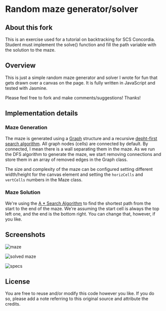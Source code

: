 # Random maze generator/solver

## About this fork

This is an exercise used for a tutorial on backtracking for SCS Concordia. Student must implement the solve() function and fill the path variable with the solution to the maze. 

## Overview

This is just a simple random maze generator and solver I wrote for fun that gets drawn over a canvas on the page. It is fully written in JavaScript and tested with Jasmine.

Please feel free to fork and make comments/suggestions! Thanks!

## Implementation details

### Maze Generation

The maze is generated using a [Graph](http://en.wikipedia.org/wiki/Graph_(data_structure)) structure and a recursive [depht-first search algorithm](http://en.wikipedia.org/wiki/Depth-first_search).
All graph nodes (cells) are connected by default. By connected, I mean there is a wall separating them in the maze. As we run the DFS algorithm
to generate the maze, we start removing connections and store them in an array of removed edges in the Graph class.

The size and complexity of the maze can be configured setting different width/height for the canvas element and setting the ``horizCells`` and ``vertCells`` numbers in the Maze class.

### Maze Solution

We're using the [A * Search Algorithm](http://en.wikipedia.org/wiki/A*_search_algorithm) to find the shortest path from the start to the end of the maze. We're assuming the start cell is always the top left one, and the end is the bottom right. You can change that, however, if you like.

## Screenshots

![maze](https://raw.github.com/felipecsl/random-maze-generator/master/maze.png)

![solved maze](https://raw.github.com/felipecsl/random-maze-generator/master/solution.png)

![specs](https://raw.github.com/felipecsl/random-maze-generator/master/specs.png)

## License

You are free to reuse and/or modify this code however you like. 
If you do so, please add a note referring to this original source and attribute the credits.
